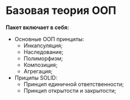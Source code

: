 # Базовая теория ООП

**Пакет включает в себя:**
- Основные ООП принципы:
  - Инкапсуляция;
  - Наследование;
  - Полиморфизм;
  - Композиция;
  - Агрегация;
- Приципы SOLID:
  - Принцип единичной ответственности;
  - Принцип открытости и закрытости;
